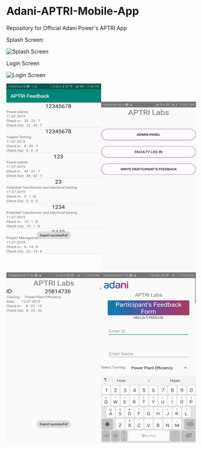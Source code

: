 # Adani-APTRI-Mobile-App
Repository for Official Adani Power's APTRI App    


Splash Screen: 


![Splash Screen](https://i.imgur.com/VLooEkE.png?1)    



Login Screen         
        
![Login Screen](https://i.imgur.com/vBHQsAB.png?1)


<img src="https://github.com/richidubey/Adani-APTRI-Mobile-App/blob/master/app/Screenshot_20190712-125846.jpg" align="left" height="450" width="250" >

<br /><br />

<img src="https://github.com/richidubey/Adani-APTRI-Mobile-App/blob/master/app/Screenshot_20190713-140150.jpg" align="left" height="450" width="250" >

<br /><br />


<img src="https://github.com/richidubey/Adani-APTRI-Mobile-App/blob/master/app/Screenshot_20190713-140333.jpg" align="left" height="450" width="250" >
<br /><br />
<img src="https://github.com/richidubey/Adani-APTRI-Mobile-App/blob/master/app/Screenshot_20190713-140345.jpg" align="left" height="450" width="250" >




